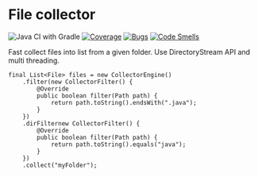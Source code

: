 # File collector
![Java CI with Gradle](https://github.com/tokazio/filecollector/workflows/Java%20CI%20with%20Gradle/badge.svg)
[![Coverage](https://sonarcloud.io/api/project_badges/measure?project=tokazio_filecollector&metric=coverage)](https://sonarcloud.io/dashboard?id=tokazio_filecollector)
[![Bugs](https://sonarcloud.io/api/project_badges/measure?project=tokazio_filecollector&metric=bugs)](https://sonarcloud.io/dashboard?id=tokazio_filecollector)
[![Code Smells](https://sonarcloud.io/api/project_badges/measure?project=tokazio_filecollector&metric=code_smells)](https://sonarcloud.io/dashboard?id=tokazio_filecollector)

Fast collect files into list from a given folder.
Use DirectoryStream API and multi threading.

```
final List<File> files = new CollectorEngine()
    .filter(new CollectorFilter() {
        @Override
        public boolean filter(Path path) {
            return path.toString().endsWith(".java");
        }
    })
    .dirFilternew CollectorFilter() {
        @Override
        public boolean filter(Path path) {
            return path.toString().equals("java");
        }
    })
    .collect("myFolder");
```

